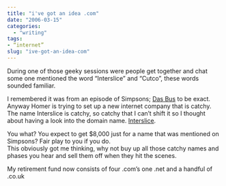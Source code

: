 ```yaml
---
title: "i've got an idea .com"
date: "2006-03-15"
categories: 
  - "writing"
tags:
- “internet”
slug: "ive-got-an-idea-com"
---
```


During one of those geeky sessions were people get together and chat some one mentioned the word “Interslice” and “Cutco”, these words sounded familiar.

I remembered it was from an episode of Simpsons; [Das Bus][1] to be exact. Anyway Homer is trying to set up a new internet company that is catchy. The name Interslice is catchy, so catchy that I can’t shift it so I thought about having a look into the domain name. [Interslice][2].

You what? You expect to get $8,000 just for a name that was mentioned on Simpsons? Fair play to you if you do.  
This obviously got me thinking, why not buy up all those catchy names and phases you hear and sell them off when they hit the scenes.

My retirement fund now consists of four .com’s one .net and a handful of .co.uk

[1]:	https://www.simpsoncrazy.com/information/scripts/5f11.shtml
[2]:	https://www.interslice.com